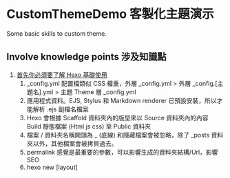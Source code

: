 # CustomThemeDemo 客製化主題演示

Some basic skills to custom theme.

## Involve knowledge points 涉及知識點

1. [首先你必須要了解 Hexo 基礎使用](https://hexo.io/zh-tw/docs/themes)
   1. _config.yml 配置檔類似 CSS 權重，外層 _config.yml > 外層 _config.[主題名].yml > 主題 Theme 層 _config.yml
   2. 應用程式資料。EJS, Stylus 和 Markdown renderer 已預設安裝，所以才能解析 .ejs 副檔名檔案
   3. Hexo 會根據 Scaffold 資料夾內的版型來以 Source 資料夾內的內容 Build 靜態檔案 (Html js css) 至 Public 資料夾
   4. 檔案 / 資料夾名稱開頭為 _ (底線) 和隱藏檔案會被忽略，除了 _posts 資料夾以外，其他檔案會被拷貝過去。
   5. permalink 感覺是最重要的參數，可以影響生成的資料夾結構/Url，影響 SEO
   6. hexo new [layout] <title> 以 layout 建立一篇新的文章
2. [Mike Dane 有基礎的教學影片](https://www.youtube.com/watch?v=Kt7u5kr_P5o&list=PLLAZ4kZ9dFpOMJR6D25ishrSedvsguVSm&ab_channel=MikeDane)
3. [~~內建 Nunjucks 模板引擎可以透過中文快速學習(相較於ejs複雜棄用)~~](https://nunjucks.bootcss.com/)
4. [ejs 中文網站快速學習](https://ejs.bootcss.com/#promo)
   1. <% '脚本' 标签，用于流程控制，无输出。
   2. <%_ 删除其前面的空格符
   3. <%= 输出数据到模板（输出是转义 HTML 标签）
   4. <%- 输出非转义的数据到模板
   5. <%# 注释标签，不执行、不输出内容
   6. <%% 输出字符串 '<%'
   7. %> 一般结束标签
   8. -%> 删除紧随其后的换行符
   9. _%> 将结束标签后面的空格符删除
5. [其實之前有個專案已研究過一些簡易 Demo 只是沒註解](https://github.com/Cara-Drumstick-Bug/Research-Co-writing/tree/master/Research-Hellow-Hexo)
5. [hexo-theme-landscape](https://github.com/hexojs/hexo-theme-landscape)
6. [Hexo 新增 Sass](https://jas0nhuang.github.io/2020/05/06/hexo-sass/)
7. 指令
   1. hexo generate 生成靜態檔案 => 會以 themes、source 內沒有 _ 的檔案生成，所以首頁也會被重新生成
   2. hexo server 開啟 HEXO LOCAL 伺服器
   3. hexo new <模板> <文章標題> 如果沒有 <模板> 指令會以 _config.yml 內 default_layout 去 scaffolds 找
8. [直接克隆fluid的專案用Sourcetree搜尋以前發布的功能可以快速不用重產輪子](https://github.com/fluid-dev/hexo-theme-fluid)